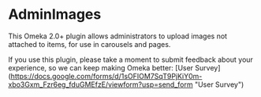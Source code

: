 # AdminImages
This Omeka 2.0+ plugin allows administrators to upload images not attached to items, for use in carousels and pages.

If you use this plugin, please take a moment to submit feedback about your experience, so we can keep making Omeka better: [User Survey] (https://docs.google.com/forms/d/1sOFIOM7SqT9PjKiY0m-xbo3Gxm_Fzr6eg_fduGMEfzE/viewform?usp=send_form "User Survey")
